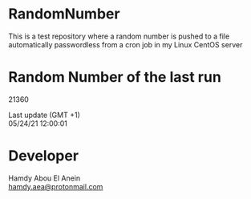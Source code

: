 # RandomNumber    
This is a test repository where a random number is pushed to a file automatically passwordless from a cron job in my Linux CentOS server    
# Random Number of the last run   
21360
      
Last update (GMT +1)    
05/24/21 12:00:01
# Developer    
Hamdy Abou El Anein   
hamdy.aea@protonmail.com
